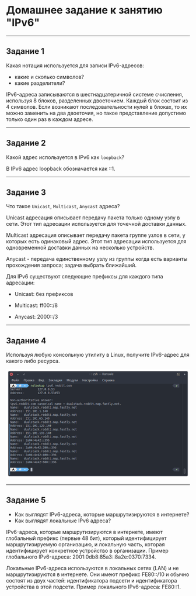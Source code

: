 # Домашнее задание к занятию "IPv6"

---

## Задание 1

Какая нотация используется для записи IPv6-адресов:

- какие и сколько символов?
- какие разделители?

IPv6-адреса записываются в шестнадцатеричной системе счисления, используя 8 блоков, разделенных двоеточием. Каждый блок состоит из 4 символов. Если возникают последовательности нулей в блоках, то их можно заменить на два двоеточия, но такое представление допустимо только один раз в каждом адресе.

---

## Задание 2

Какой адрес используется в IPv6 как `loopback`?

В IPv6 адрес loopback обозначается как ::1.

---

## Задание 3

Что такое `Unicast`, `Multicast`, `Anycast` адреса?

Unicast адресация описывает передачу пакета только одному узлу в сети. Этот тип адресации используется для точечной доставки данных.

Multicast адресация описывает передачу пакета группе узлов в сети, у которых есть одинаковый адрес. Этот тип адресации используется для одновременной доставки данных на несколько устройств.

Anycast - передача единственному узлу из группы когда есть
варианты прохождения запроса; задача выбрать ближайший.

Для IPv6 существуют следующие префиксы для каждого типа адресации:

- Unicast: без префиксов

- Multicast: ff00::/8

- Anycast: 2000::/3

---

## Задание 4

Используя любую консольную утилиту в Linux, получите IPv6-адрес для какого либо ресурса.

![alter_text](images/task_4.png "Реддит")

---

## Задание 5

- Как выглядят IPv6-адреса, которые маршрутизируются в интернете?
- Как выглядят локальные IPv6 адреса?

IPv6-адреса, которые маршрутизируются в интернете, имеют глобальный префикс (первые 48 бит), который идентифицирует маршрутизируемую организацию, и локальную часть, которая идентифицирует конкретное устройство в организации. Пример глобального IPv6-адреса: 2001:0db8:85a3::8a2e:0370:7334.

Локальные IPv6-адреса используются в локальных сетях (LAN) и не маршрутизируются в интернете. Они имеют префикс FE80::/10 и обычно состоят из двух частей: идентификатора подсети и идентификатора устройства в этой подсети. Пример локального IPv6-адреса: FE80::1.
